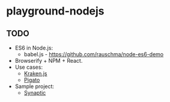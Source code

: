 # playground-nodejs

## TODO

- ES6 in Node.js:
  - babel.js - https://github.com/rauschma/node-es6-demo
- Browserify + NPM + React.
- Use cases:
  - [Kraken.js](http://krakenjs.com/)
  - [Pigato](https://github.com/prdn/pigato)
- Sample project:
  - [Synaptic](https://github.com/cazala/synaptic)
